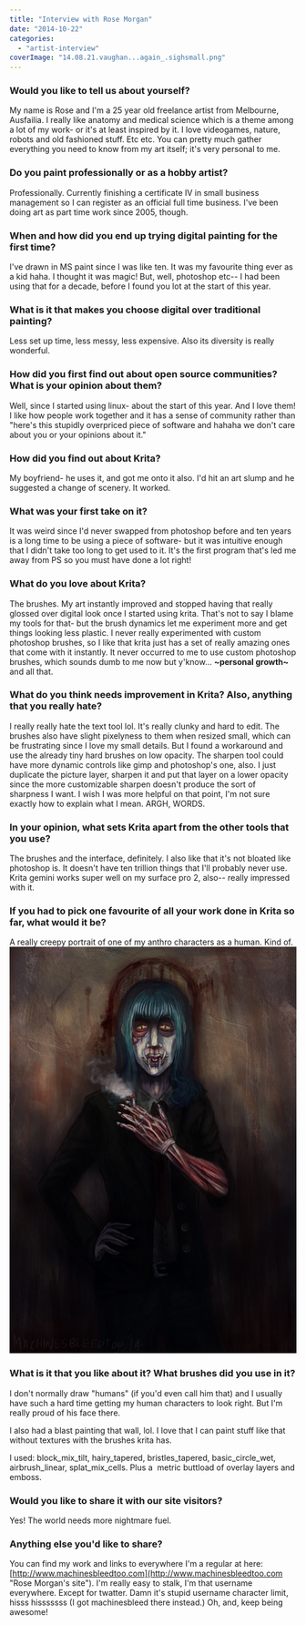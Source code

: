```yaml
---
title: "Interview with Rose Morgan"
date: "2014-10-22"
categories: 
  - "artist-interview"
coverImage: "14.08.21.vaughan...again_.sighsmall.png"
---
```


### Would you like to tell us about yourself?

My name is Rose and I'm a 25 year old freelance artist from Melbourne, Ausfailia. I really like anatomy and medical science which is a theme among a lot of my work- or it's at least inspired by it. I love videogames, nature, robots and old fashioned stuff. Etc etc. You can pretty much gather everything you need to know from my art itself; it's very personal to me.

### Do you paint professionally or as a hobby artist?

Professionally. Currently finishing a certificate IV in small business management so I can register as an official full time business. I've been doing art as part time work since 2005, though.

### When and how did you end up trying digital painting for the first time?

I've drawn in MS paint since I was like ten. It was my favourite thing ever as a kid haha. I thought it was magic! But, well, photoshop etc-- I had been using that for a decade, before I found you lot at the start of this year.

### What is it that makes you choose digital over traditional painting?

Less set up time, less messy, less expensive. Also its diversity is really wonderful.

### How did you first find out about open source communities? What is your opinion about them?

Well, since I started using linux- about the start of this year. And I love them! I like how people work together and it has a sense of community rather than "here's this stupidly overpriced piece of software and hahaha we don't care about you or your opinions about it."

### How did you find out about Krita?

My boyfriend- he uses it, and got me onto it also. I'd hit an art slump and he suggested a change of scenery. It worked.

### What was your first take on it?

It was weird since I'd never swapped from photoshop before and ten years is a long time to be using a piece of software- but it was intuitive enough that I didn't take too long to get used to it. It's the first program that's led me away from PS so you must have done a lot right!

### What do you love about Krita?

The brushes. My art instantly improved and stopped having that really glossed over digital look once I started using krita. That's not to say I blame my tools for that- but the brush dynamics let me experiment more and get things looking less plastic. I never really experimented with custom photoshop brushes, so I like that krita just has a set of really amazing ones that come with it instantly. It never occurred to me to use custom photoshop brushes, which sounds dumb to me now but y'know... **~personal growth~** and all that.

### What do you think needs improvement in Krita? Also, anything that you really hate?

I really really hate the text tool lol. It's really clunky and hard to edit. The brushes also have slight pixelyness to them when resized small, which can be frustrating since I love my small details. But I found a workaround and use the already tiny hard brushes on low opacity. The sharpen tool could have more dynamic controls like gimp and photoshop's one, also. I just duplicate the picture layer, sharpen it and put that layer on a lower opacity since the more customizable sharpen doesn't produce the sort of sharpness I want. I wish I was more helpful on that point, I'm not sure exactly how to explain what I mean. ARGH, WORDS.

### In your opinion, what sets Krita apart from the other tools that you use?

The brushes and the interface, definitely. I also like that it's not bloated like photoshop is. It doesn't have ten trillion things that I'll probably never use. Krita gemini works super well on my surface pro 2, also-- really impressed with it.

### If you had to pick one favourite of all your work done in Krita so far, what would it be?

A really creepy portrait of one of my anthro characters as a human. Kind of. [![14.08.21.vaughan...again.sighsmall](images/14.08.21.vaughan...again_.sighsmall.png)](https://krita.org/wp-content/uploads/2014/10/14.08.21.vaughan...again_.sighsmall.png)

### What is it that you like about it? What brushes did you use in it?

I don't normally draw "humans" (if you'd even call him that) and I usually have such a hard time getting my human characters to look right. But I'm really proud of his face there.

I also had a blast painting that wall, lol. I love that I can paint stuff like that without textures with the brushes krita has.

I used: block\_mix\_tilt, hairy\_tapered, bristles\_tapered, basic\_circle\_wet, airbrush\_linear, splat\_mix\_cells. Plus a  metric buttload of overlay layers and emboss.

### Would you like to share it with our site visitors?

Yes! The world needs more nightmare fuel.

### Anything else you'd like to share?

You can find my work and links to everywhere I'm a regular at here: [http://www.machinesbleedtoo.com](http://www.machinesbleedtoo.com "Rose Morgan's site"). I'm really easy to stalk, I'm that username everywhere. Except for twatter. Damn it's stupid username character limit, hisss hisssssss (I got machinesbleed there instead.) Oh, and, keep being awesome!
